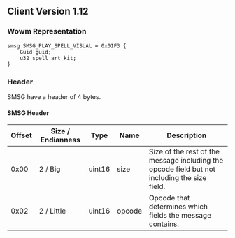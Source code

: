 ## Client Version 1.12

### Wowm Representation
```rust,ignore
smsg SMSG_PLAY_SPELL_VISUAL = 0x01F3 {
    Guid guid;    
    u32 spell_art_kit;    
}

```
### Header
SMSG have a header of 4 bytes.

#### SMSG Header
| Offset | Size / Endianness | Type   | Name   | Description |
| ------ | ----------------- | ------ | ------ | ----------- |
| 0x00   | 2 / Big           | uint16 | size   | Size of the rest of the message including the opcode field but not including the size field.|
| 0x02   | 2 / Little        | uint16 | opcode | Opcode that determines which fields the message contains.|
